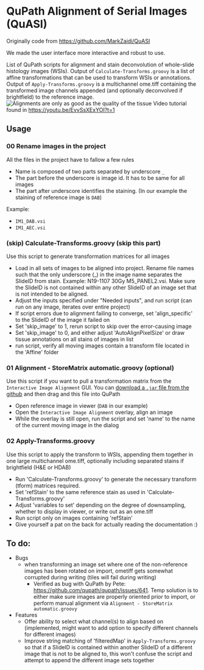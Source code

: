 # QuPath Alignment of Serial Images (QuASI)

Originally code from https://github.com/MarkZaidi/QuASI

We made the user interface more interactive and robust to use.

List of QuPath scripts for alignment and stain deconvolution of whole-slide histology images (WSIs). Output of `Calculate-Transforms.groovy` is a list of affine transformations that can be used to transform WSIs or annotations. Output of `Apply-Transforms.groovy` is a multichannel ome.tiff containing the transformed image channels appended (and optionally deconvolved if brightfield) to the reference image.
![Alignments are only as good as the quality of the tissue](https://github.com/MarkZaidi/QuPath-Image-Alignment/blob/main/overlay_preview.png?raw=true)
Video tutorial found in https://youtu.be/EvvSsXExYOI?t=1

## Usage

### 00 Rename images in the project

All the files in the project have to fallow a few rules
- Name is composed of two parts separated by underscore `_`
- The part before the underscore is image id. It has to be same for all images
- The part after underscore identifies the staining. (In our example the staining of reference image is `DAB`)

Example:
- `IM1_DAB.vsi`
- `IM1_AEC.vsi`

### (skip) Calculate-Transforms.groovy (skip this part)
Use this script to generate transformation matrices for all images
- Load in all sets of images to be aligned into project. Rename file names such that the only underscore (_) in the image name separates the SlideID from stain. Example: N19-1107 30Gy M5_PANEL2.vsi. Make sure the SlideID is not contained within any other SlideID of an image set that is not intended to be aligned.
- Adjust the inputs specified under "Needed inputs", and run script (can run on any image, iterates over entire project)
- If script errors due to alignment failing to converge, set 'align_specific' to the SlideID of the image it failed on
- Set 'skip_image' to 1, rerun script to skip over the error-causing image
- Set 'skip_image' to 0, and either adjust 'AutoAlignPixelSize' or draw tissue annotations on all stains of images in list
- run script, verify all moving images contain a transform file located in the 'Affine' folder

### 01 Alignment - StoreMatrix automatic.groovy (optional)
Use this script if you want to pull a transformation matrix from the `Interactive Image Alignment` GUI.
You can [download a `.jar` file from the github](https://github.com/qupath/qupath-extension-align/releases) and then 
drag and this file into QuPath
- Open reference image in viewer (`DAB` in our example)
- Open the `Interactive Image Alignment` overlay, align an image
- While the overlay is still open, run the script and  set 'name' to the name of the current moving image in the dialog

### 02 Apply-Transforms.groovy
Use this script to apply the transform to WSIs, appending them together in one large multichannel ome.tiff, optionally including separated stains if brightfield (H&E or HDAB)
 - Run 'Calculate-Transforms.groovy' to generate the necessary transform (tform) matrices required.
 - Set 'refStain' to the same reference stain as used in 'Calculate-Transforms.groovy'
 - Adjust 'variables to set' depending on the degree of downsampling, whether to display in viewer, or write out as an ome.tiff
 - Run script only on images containing 'refStain'
 - Give yourself a pat on the back for actually reading the documentation :)
## To do:
- Bugs
  - when transforming an image set where one of the non-reference images has been rotated on import, ometiff gets somewhat corrupted during writing (tiles will fail during writing)
    - Verified as bug with QuPath by Pete: https://github.com/qupath/qupath/issues/641. Temp solution is to either make sure images are properly oriented prior to import, or perform manual alignment via `Alignment - StoreMatrix automatic.groovy`
- Features
  - Offer ability to select what channel(s) to align based on (implemented, might want to add option to specify different channels for different images)
  - Improve string matching of 'filteredMap' in `Apply-Transforms.groovy` so that if a SlideID is contained within another SlideID of a different image that is not to be aligned to, this won't confuse the script and attempt to append the different image sets together


